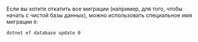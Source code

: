 Если вы хотите откатить все миграции (например, для того, чтобы начать с чистой базы данных), можно использовать специальное имя миграции `0`:

```bash
dotnet ef database update 0
```
